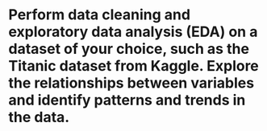 # Perform data cleaning and exploratory data analysis (EDA) on a dataset of your choice, such as the Titanic dataset from Kaggle. Explore the relationships between variables and identify patterns and trends in the data.
